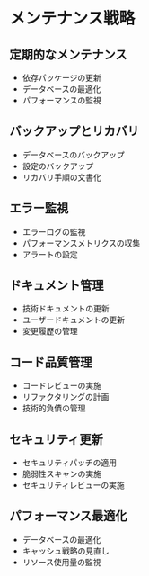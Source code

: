 # メンテナンス戦略

## 定期的なメンテナンス
- 依存パッケージの更新
- データベースの最適化
- パフォーマンスの監視

## バックアップとリカバリ
- データベースのバックアップ
- 設定のバックアップ
- リカバリ手順の文書化

## エラー監視
- エラーログの監視
- パフォーマンスメトリクスの収集
- アラートの設定

## ドキュメント管理
- 技術ドキュメントの更新
- ユーザードキュメントの更新
- 変更履歴の管理

## コード品質管理
- コードレビューの実施
- リファクタリングの計画
- 技術的負債の管理

## セキュリティ更新
- セキュリティパッチの適用
- 脆弱性スキャンの実施
- セキュリティレビューの実施

## パフォーマンス最適化
- データベースの最適化
- キャッシュ戦略の見直し
- リソース使用量の監視 